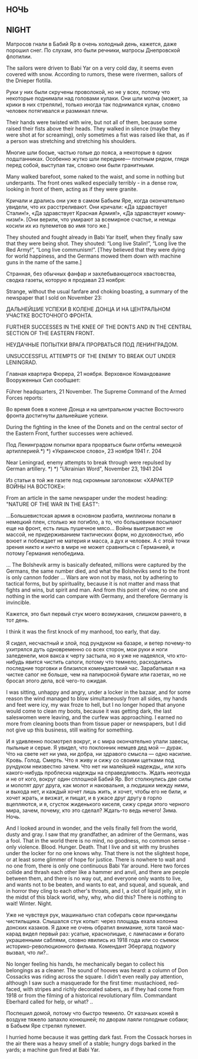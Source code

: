 ## НОЧЬ

## NIGHT

Матросов гнали в Бабий Яр в очень холодный день, кажется, даже порошил снег. По слухам, это были речники, матросы Днепровской флотилии.

The sailors were driven to Babi Yar on a very cold day, it seems even covered with snow. According to rumors, these were rivermen, sailors of the Dnieper flotilla.

Руки у них были скручены проволокой, но не у всех, потому что некоторые поднимали над головами кулаки. Они шли молча (может, за крики в них стреляли), только иногда так поднимался кулак, словно человек потягивался и разминал плечи.

Their hands were twisted with wire, but not all of them, because some raised their fists above their heads. They walked in silence (maybe they were shot at for screaming), only sometimes a fist was raised like that, as if a person was stretching and stretching his shoulders.

Многие шли босые, частью голые до пояса, а не­которые в одних подштанниках. Особенно жутко шли передние— плотным рядом, глядя перед собой, выступая так, словно они были гранитными.

Many walked barefoot, some naked to the waist, and some in nothing but underpants. The front ones walked especially terribly - in a dense row, looking in front of them, acting as if they were granite.

Кричали и дрались они уже в самом Бабьем Яре, когда окончательно увидели, что их расстреливают. Они кричали: «Да здравствует Сталин!», «Да здрав­ствует Красная Армия!», «Да здравствует комму­низм!». [Они верили, что умирают за всемирное счастье, и немцы косили их из пулеметов во имя того же.]

They shouted and fought already in Babi Yar itself, when they finally saw that they were being shot. They shouted: “Long live Stalin!”, “Long live the Red Army!”, “Long live communism!”. [They believed that they were dying for world happiness, and the Germans mowed them down with machine guns in the name of the same.]

Странная, без обычных фанфар и захлебывающе­гося хвастовства, сводка газеты, которую я продавал 23 ноября:

Strange, without the usual fanfare and choking boasting, a summary of the newspaper that I sold on November 23:

ДАЛЬНЕЙШИЕ УСПЕХИ В КОЛЕНЕ ДОНЦА И НА ЦЕНТРАЛЬНОМ УЧАСТКЕ ВОСТОЧНОГО ФРОНТА.

FURTHER SUCCESSES IN THE KNEE OF THE DONTS AND IN THE CENTRAL SECTION OF THE EASTERN FRONT.

НЕУДАЧНЫЕ ПОПЫТКИ ВРАГА ПРОРВАТЬ­СЯ ПОД ЛЕНИНГРАДОМ.

UNSUCCESSFUL ATTEMPTS OF THE ENEMY TO BREAK OUT UNDER LENINGRAD.

Главная квартира Фюрера, 21 ноября. Верховное Командование Вооруженных Сил со­общает:

Führer headquarters, 21 November. The Supreme Command of the Armed Forces reports:

Во время боев в колене Донца и на центральном участке Восточного фронта достигнуты дальней­шие успехи.

During the fighting in the knee of the Donets and on the central sector of the Eastern Front, further successes were achieved.

Под Ленинградом попытки врага прорваться были отбиты немецкой артиллерией.*) *) «Украинское слово», 23 ноября 1941 г. 204

Near Leningrad, enemy attempts to break through were repulsed by German artillery. *) *) &quot;Ukrainian Word&quot;, November 23, 1941 204

Из статьи в той же газете под скромным заголов­ком: «ХАРАКТЕР ВОЙНЫ НА ВОСТОКЕ»:

From an article in the same newspaper under the modest heading: &quot;NATURE OF THE WAR IN THE EAST&quot;:

...Большевистская армия в основном разбита, миллионы попали в немецкий плен, столько же погибло, а то, что большевики посылают еще на фронт, есть лишь пушечное мясо... Войны выиг­рывают не массой, не придерживанием тактичес­ких форм, но духовностью, ибо воюет и побежда­ет не материя и масса, а дух и человек. А с этой точки зрения никто и ничто в мире не может сравниться с Германией, и потому Германия не­победима.

... The Bolshevik army is basically defeated, millions were captured by the Germans, the same number died, and what the Bolsheviks send to the front is only cannon fodder ... Wars are won not by mass, not by adhering to tactical forms, but by spirituality, because it is not matter and mass that fights and wins, but spirit and man. And from this point of view, no one and nothing in the world can compare with Germany, and therefore Germany is invincible.

Кажется, это был первый стук моего возмужания, слишком раннего, в тот день.

I think it was the first knock of my manhood, too early, that day.

Я сидел, несчастный и злой, под рундуком на ба­заре, и ветер почему-то ухитрялся дуть одновремен­но со всех сторон, мои руки и ноги заледенели, моя вакса к черту застыла, но я уже не надеялся, что кто-нибудь явится чистить сапоги, потому что тем­нело, расходились последние торговки и близился комендантский час. Зарабатывал я на чистке сапог не больше, чем на папиросной бумаге или газетах, но не бросал этого дела, всё чего-то ожидая.

I was sitting, unhappy and angry, under a locker in the bazaar, and for some reason the wind managed to blow simultaneously from all sides, my hands and feet were icy, my wax froze to hell, but I no longer hoped that anyone would come to clean my boots, because it was getting dark, the last saleswomen were leaving, and the curfew was approaching. I earned no more from cleaning boots than from tissue paper or newspapers, but I did not give up this business, still waiting for something.

И я удивленно посмотрел вокруг, и с мира окон­чательно упали завесы, пыльные и серые. Я увидел, что поклонник немцев дед мой — дурак. Что на све­те нет ни ума, ни добра, ни здравого смысла — одно насилие. Кровь. Голод. Смерть. Что я живу и сижу со своими щетками под рундуком неизвестно зачем. Что нет ни малейшей надежды,, или хоть какого-нибудь проблеска надежды на справедливость. Ждать неоткуда и не от кого, вокруг один сплошной Бабий Яр. Вот столкнулись две силы и молотят друг друга, как молот и наковальня, а людишки между ними, и выхода нет, и каждый хочет лишь жить, и хочет, чтобы его не били, и хочет жрать, и визжат, и пищат, и в ужасе друг другу в горло вцепляются, и я, сгусток жиденького киселя, сижу среди этого черного мира, зачем, почему, кто это сделал? Ждать-то ведь нечего! Зима. Ночь.

And I looked around in wonder, and the veils finally fell from the world, dusty and gray. I saw that my grandfather, an admirer of the Germans, was a fool. That in the world there is no mind, no goodness, no common sense - only violence. Blood. Hunger. Death. That I live and sit with my brushes under the locker for no one knows why. That there is not the slightest hope, or at least some glimmer of hope for justice. There is nowhere to wait and no one from, there is only one continuous Babi Yar around. Here two forces collide and thrash each other like a hammer and anvil, and there are people between them, and there is no way out, and everyone only wants to live, and wants not to be beaten, and wants to eat, and squeal, and squeak, and in horror they cling to each other&#39;s throats, and I, a clot of liquid jelly, sit in the midst of this black world, why, why, who did this? There is nothing to wait! Winter. Night.

Уже не чувствуя рук, машинально стал собирать свои причиндалы чистильщика. Слышался стук ко­пыт: через площадь ехала колонна донских казаков. Я даже не очень обратил внимание, хотя такой мас­карад видел первый раз: усатые, краснолицые, с лампасами и богато украшенными саблями, словно явились из 1918 года или со съемок историко-рево­люционного фильма. Комендант Эбергард подмогу вызвал, что ли?..

No longer feeling his hands, he mechanically began to collect his belongings as a cleaner. The sound of hooves was heard: a column of Don Cossacks was riding across the square. I didn’t even really pay attention, although I saw such a masquerade for the first time: mustachioed, red-faced, with stripes and richly decorated sabers, as if they had come from 1918 or from the filming of a historical revolutionary film. Commandant Eberhard called for help, or what? ..

Поспешил домой, потому что быстро темнело. От казачьих коней в воздухе тяжело запахло конюш­ней; по дворам лаяли голодные собаки; в Бабьем Яре стрелял пулемет.

I hurried home because it was getting dark fast. From the Cossack horses in the air there was a heavy smell of a stable; hungry dogs barked in the yards; a machine gun fired at Babi Yar.
